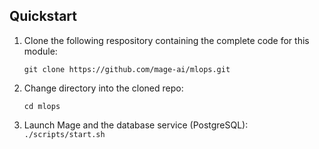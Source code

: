 ## Quickstart

1. Clone the following respository containing the complete code for this module:

    ``
    git clone https://github.com/mage-ai/mlops.git
    ``


2. Change directory into the cloned repo:

    ``
    cd mlops
    ``


3. Launch Mage and the database service (PostgreSQL):
    ``
    ./scripts/start.sh
    ``

